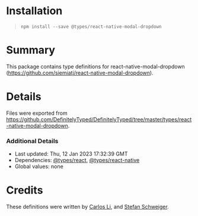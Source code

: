 # Installation
> `npm install --save @types/react-native-modal-dropdown`

# Summary
This package contains type definitions for react-native-modal-dropdown (https://github.com/siemiatj/react-native-modal-dropdown).

# Details
Files were exported from https://github.com/DefinitelyTyped/DefinitelyTyped/tree/master/types/react-native-modal-dropdown.

### Additional Details
 * Last updated: Thu, 12 Jan 2023 17:32:39 GMT
 * Dependencies: [@types/react](https://npmjs.com/package/@types/react), [@types/react-native](https://npmjs.com/package/@types/react-native)
 * Global values: none

# Credits
These definitions were written by [Carlos Li](https://github.com/echoulen), and [Stefan Schweiger](https://github.com/stefan-schweiger).

